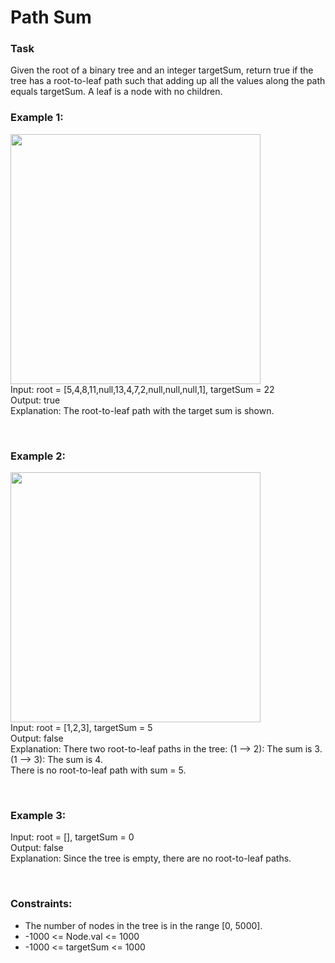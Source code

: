 # Path Sum

### Task
Given the root of a binary tree and an integer targetSum, return true if the tree has a root-to-leaf path such that adding up all the values along the path equals targetSum.
A leaf is a node with no children.


### Example 1:
<img height="400" src="C:\Users\User\Downloads\Telegram Desktop\pathsum1.jpg" width="400"/> <br>
Input: root = [5,4,8,11,null,13,4,7,2,null,null,null,1], targetSum = 22 <br> Output: true <br>
Explanation: The root-to-leaf path with the target sum is shown.

<br>

### Example 2:
<img height="400" src="C:\Users\User\Downloads\Telegram Desktop\pathsum2.jpg" width="400"/> <br>
Input: root = [1,2,3], targetSum = 5 <br>
Output: false <br>
Explanation: There two root-to-leaf paths in the tree:
(1 --> 2): The sum is 3.
(1 --> 3): The sum is 4. <br>
There is no root-to-leaf path with sum = 5.

<br>

### Example 3:
Input: root = [], targetSum = 0 <br>
Output: false <br>
Explanation: Since the tree is empty, there are no root-to-leaf paths.

<br>

### Constraints:
+ The number of nodes in the tree is in the range [0, 5000].
+ -1000 <= Node.val <= 1000
+ -1000 <= targetSum <= 1000